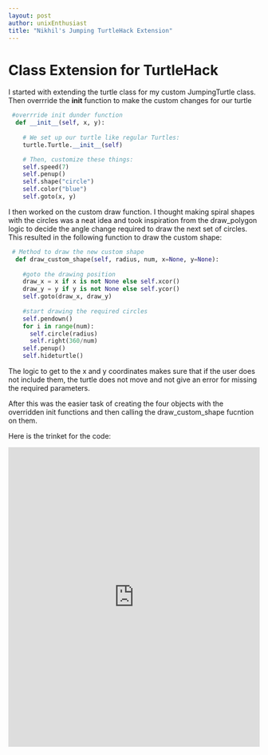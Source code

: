 ```yaml
---
layout: post
author: unixEnthusiast
title: "Nikhil's Jumping TurtleHack Extension"
---
```


# Class Extension for TurtleHack

I started with extending the turtle class for my custom JumpingTurtle class. Then overrride the __init__ function to make the custom changes for our turtle


```python
 #overrride init dunder function
  def __init__(self, x, y):
    
    # We set up our turtle like regular Turtles:
    turtle.Turtle.__init__(self)

    # Then, customize these things:
    self.speed(7)
    self.penup()
    self.shape("circle")
    self.color("blue")
    self.goto(x, y)
```

I then worked on the custom draw function. I thought making spiral shapes with the circles was a neat idea and took inspiration from the draw_polygon logic to decide the angle change required to draw the next set of circles. This resulted in the following function to draw the custom shape:

```python
 # Method to draw the new custom shape
  def draw_custom_shape(self, radius, num, x=None, y=None):
    
    #goto the drawing position
    draw_x = x if x is not None else self.xcor()
    draw_y = y if y is not None else self.ycor()
    self.goto(draw_x, draw_y)
    
    #start drawing the required circles
    self.pendown()
    for i in range(num):
      self.circle(radius)
      self.right(360/num)
    self.penup()
    self.hideturtle()
```

The logic to get to the x and y coordinates makes sure that if the user does not include them, the turtle does not move and not give an error for missing the required parameters.

After this was the easier task of creating the four objects with the overridden init functions and then calling the draw_custom_shape fucntion on them.

Here is the trinket for the code:
<iframe src="https://trinket.io/embed/python/1a0b97db67" width="100%" height="600" frameborder="0" marginwidth="0" marginheight="0" allowfullscreen></iframe>
